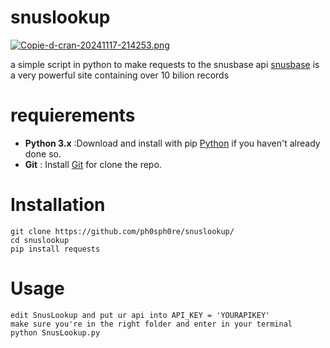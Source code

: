 # snuslookup
[![Copie-d-cran-20241117-214253.png](https://i.postimg.cc/3JXZb3vY/Copie-d-cran-20241117-214253.png)](https://postimg.cc/ZCq3WtHM)

a simple script in python to make requests to the snusbase api
[snusbase](https://snusbase.com/) is a very powerful site containing over 10 bilion records 
# requierements
- **Python 3.x** :Download and install with pip  [Python](https://www.python.org/downloads/) if you haven't already done so.
- **Git** : Install [Git](https://git-scm.com/downloads) for clone the repo.
# Installation
``` 
git clone https://github.com/ph0sph0re/snuslookup/
cd snuslookup
pip install requests
``` 
# Usage
``` 
edit SnusLookup and put ur api into API_KEY = 'YOURAPIKEY'
make sure you're in the right folder and enter in your terminal
python SnusLookup.py
```

